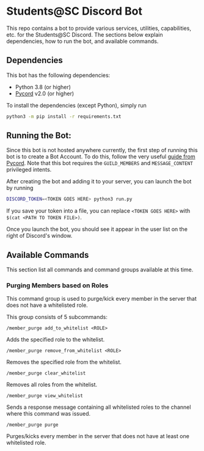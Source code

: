 # Students@SC Discord Bot

This repo contains a bot to provide various services, utilities, capabilities, etc. for the Students@SC Discord.
The sections below explain dependencies, how to run the bot, and available commands.

## Dependencies

This bot has the following dependencies:
* Python 3.8 (or higher)
* [Pycord](https://docs.pycord.dev/en/stable/index.html) v2.0 (or higher)

To install the dependencies (except Python), simply run
```bash
python3 -m pip install -r requirements.txt
```

## Running the Bot:

Since this bot is not hosted anywhere currently, the first step of running this bot is to create a Bot Account.
To do this, follow the very useful [guide from Pycord](https://docs.pycord.dev/en/stable/discord.html).
Note that this bot requires the `GUILD_MEMBERS` and `MESSAGE_CONTENT` privileged intents.

After creating the bot and adding it to your server, you can launch the bot by running
```bash
DISCORD_TOKEN=<TOKEN GOES HERE> python3 run.py
```
If you save your token into a file, you can replace `<TOKEN GOES HERE>` with `$(cat <PATH TO TOKEN FILE>)`.

Once you launch the bot, you should see it appear in the user list on the right of Discord's window.

## Available Commands

This section list all commands and command groups available at this time.

### Purging Members based on Roles

This command group is used to purge/kick every member in the server that does not have a whitelisted role.

This group consists of 5 subcommands:

```
/member_purge add_to_whitelist <ROLE>
```
Adds the specified role to the whitelist.

```
/member_purge remove_from_whitelist <ROLE>
```
Removes the specified role from the whitelist.

```
/member_purge clear_whitelist
```
Removes all roles from the whitelist.

```
/member_purge view_whitelist
```
Sends a response message containing all whitelisted roles to the channel where this command was issued.

```
/member_purge purge
```
Purges/kicks every member in the server that does not have at least one whitelisted role.
